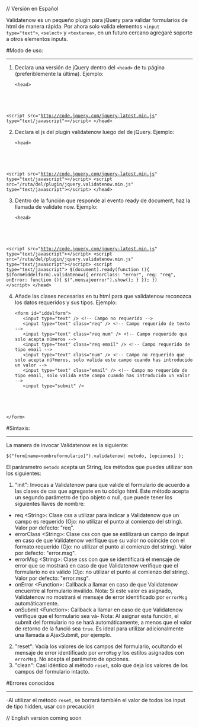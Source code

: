 // Versión en Español

Validatenow es un pequeño plugin para jQuery para validar formularios de html de manera rápida. Por ahora solo valida elementos <code>&lt;input type="text"&gt;</code>, <code>&lt;select&gt;</code> y <code>&lt;textarea&gt;</code>, en un futuro cercano agregaré soporte a otros elementos inputs.

#Modo de uso:
* * *

1. Declara una versión de jQuery dentro del <code>&lt;head&gt;</code> de tu página (preferiblemente la última). Ejemplo:

    <pre><code>&lt;head&gt;
  &lt;script src=&quot;http://code.jquery.com/jquery-latest.min.js&quot; type=&quot;text/javascript&quot;&gt;&lt;/script&gt;
&lt;/head&gt;</code></pre>

2. Declara el js del plugin validatenow luego del de jQuery. Ejemplo:

    <pre><code>&lt;head&gt;
  &lt;script src=&quot;http://code.jquery.com/jquery-latest.min.js&quot; type=&quot;text/javascript&quot;&gt;&lt;/script&gt;
  &lt;script src=&quot;/ruta/del/plugin/jquery.validatenow.min.js&quot; type=&quot;text/javascript&quot;&gt;&lt;/script&gt;
&lt;/head&gt;</code></pre>

3. Dentro de la función que responde al evento ready de document, haz la llamada de validate now. Ejemplo:

    <pre><code>&lt;head&gt;
  &lt;script src=&quot;http://code.jquery.com/jquery-latest.min.js&quot; type=&quot;text/javascript&quot;&gt;&lt;/script&gt;
  &lt;script src=&quot;/ruta/del/plugin/jquery.validatenow.min.js&quot; type=&quot;text/javascript&quot;&gt;&lt;/script&gt;
  &lt;script type=&quot;text/javascript&quot;&gt;
    $(document).ready(function (){
      $(form#iddelform).validatenow({
        errorClass: "error",
        req: "req",
        onError: function (){
          $(".mensajeerror").show();
        }
      });
    })
  &lt;/script&gt;
&lt;/head&gt;</code></pre>

4. Añade las clases necesarias en tu html para que validatenow reconozca los datos requeridos y sus tipos. Ejemplo:

    <pre><code>&lt;form id=&quot;iddelform&quot;&gt;
      &lt;input type=&quot;text&quot; /&gt; &lt;!-- Campo no requerido --&gt;
      &lt;input type=&quot;text&quot; class=&quot;req&quot; /&gt; &lt;!-- Campo requerido de texto --&gt;
      &lt;input type=&quot;text&quot; class=&quot;req num&quot; /&gt; &lt;!-- Campo requerido que solo acepta n&uacute;meros --&gt;
      &lt;input type=&quot;text&quot; class=&quot;req email&quot; /&gt; &lt;!-- Campo requerido de tipo email --&gt;
      &lt;input type=&quot;text&quot; class=&quot;num&quot; /&gt; &lt;!-- Campo no requerido que solo acepta n&uacute;&ordm;meros, solo valida este campo cuando has introducido un valor --&gt;
      &lt;input type=&quot;text&quot; class=&quot;email&quot; /&gt; &lt;!-- Campo no requerido de tipo email, solo valida este campo cuando has introducido un valor --&gt;
      &lt;input type=&quot;submit&quot; /&gt;
&lt;/form&gt;</code></pre>

#Sintaxis:
* * *

La manera de invocar Validatenow es la siguiente:

	$("form[name=nombreformulario]").validatenow( metodo, [opciones] );

El par&aacute;rametro <code>metodo</code> acepta un String, los m&eacute;todos que puedes utilizar son los siguientes:
	
1. "init": Invocas a Validatenow para que valide el formulario de acuerdo a las clases de css que agregaste en tu código html. Este m&eacute;todo acepta un segundo par&aacute;metro de tipo objeto o null, que puede tener los siguientes llaves de nombre:

- req &lt;String&gt;: Clase css a utilizar para indicar a Validatenow que un campo es requerido (Ojo: no utilizar el punto al comienzo del string). Valor por defecto: "req".
- errorClass &lt;String&gt;: Clase css con que se estilizará un campo de input en caso de que Validatenow verifique que su valor no coincide con el formato requerido (Ojo: no utilizar el punto al comienzo del string). Valor por defecto: "error.msg".
- errorMsg &lt;String&gt;: Clase css con que se identificará el mensaje de error que se mostrará en caso de que Validatenow verifique que el formulario no es válido (Ojo: no utilizar el punto al comienzo del string). Valor por defecto: "error.msg".
- onError &lt;Function&gt;: Callback a llamar en caso de que Validatenow encuentre al formulario inválido. Nota: Si este valor es asignado, Validatenow no mostrará el mensaje de error identificado por <code>errorMsg</code> autom&aacute;ticamente.
- onSubmit  &lt;Function&gt;: Callback a llamar en caso de que Validatenow verifique que el formulario sea v&aacute;- Nota: Al asignar esta funci&oacute;n, el submit del formulario no se har&aacute; autom&aacute;ticamente, a menos que el valor de retorno de la funci&oacute; sea <code>true</code>. Es ideal para utilizar adicionalmente una llamada a AjaxSubmit, por ejemplo.

2. "reset": Vacía los valores de los campos del formulario, ocultando el mensaje de error identificado por <code>erroMsg</code> y los estilos asignados con <code>errorMsg</code>. No acepta el par&aacute;metro de opciones.
3. "clean": Casi idéntico al método <code>reset</code>, solo que deja los valores de los campos del formulario intacto.

#Errores conocidos
***

-Al utilizar el método <code>reset</code>, se borrará también el valor de todos los input de tipo hidden, usar con precaución

// English version coming soon